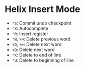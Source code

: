 # Helix Insert Mode

- `⌃S`: Commit undo checkpoint
- `⌃X`: Autocomplete
- `⌃R`: Insert register
- `⌃W`, `⌥⌫`: Delete previous word
- `⌥D`, `⌥⌦`: Delete next word
- `⌥D`: Delete next word
- `⌃K`: Delete to end of line
- `⌃U`: Delete to beginning of line
